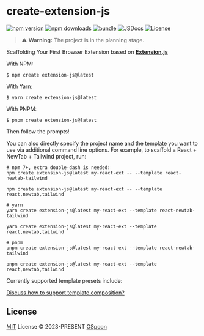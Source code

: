 # create-extension-js

[![npm version][npm-version-src]][npm-version-href]
[![npm downloads][npm-downloads-src]][npm-downloads-href]
[![bundle][bundle-src]][bundle-href]
[![JSDocs][jsdocs-src]][jsdocs-href]
[![License][license-src]][license-href]

> ⚠️ **Warning:** The project is in the planning stage.

Scaffolding Your First Browser Extension based on [**Extension.js**](https://github.com/extension-js/extension.js)

With NPM:

```shell
$ npm create extension-js@latest
```

With Yarn:

```shell
$ yarn create extension-js@latest
```

With PNPM:

```shell
$ pnpm create extension-js@latest
```

Then follow the prompts!

You can also directly specify the project name and the template you want to use via additional command line options. For example, to scaffold a React + NewTab + Tailwind project, run:

```shell
# npm 7+, extra double-dash is needed:
npm create extension-js@latest my-react-ext -- --template react-newtab-tailwind

npm create extension-js@latest my-react-ext -- --template react,newtab,tailwind

# yarn
yarn create extension-js@latest my-react-ext --template react-newtab-tailwind

yarn create extension-js@latest my-react-ext --template react,newtab,tailwind

# pnpm
pnpm create extension-js@latest my-react-ext --template react-newtab-tailwind

pnpm create extension-js@latest my-react-ext --template react,newtab,tailwind
```

Currently supported template presets include:

[Discuss how to support template composition?](https://github.com/extension-js/extension.js/discussions/93)

## License

[MIT](./LICENSE) License © 2023-PRESENT [OSpoon](https://github.com/ospoon)

<!-- Badges -->
[npm-version-src]: https://img.shields.io/npm/v/create-extension-js?style=flat&colorA=080f12&colorB=1fa669
[npm-version-href]: https://npmjs.com/package/create-extension-js
[npm-downloads-src]: https://img.shields.io/npm/dm/create-extension-js?style=flat&colorA=080f12&colorB=1fa669
[npm-downloads-href]: https://npmjs.com/package/create-extension-js
[bundle-src]: https://img.shields.io/bundlephobia/minzip/create-extension-js?style=flat&colorA=080f12&colorB=1fa669&label=minzip
[bundle-href]: https://bundlephobia.com/result?p=create-extension-js
[license-src]: https://img.shields.io/github/license/ospoon/create-extension-js.svg?style=flat&colorA=080f12&colorB=1fa669
[license-href]: https://github.com/ospoon/create-extension-js/blob/main/LICENSE
[jsdocs-src]: https://img.shields.io/badge/jsdocs-reference-080f12?style=flat&colorA=080f12&colorB=1fa669
[jsdocs-href]: https://www.jsdocs.io/package/create-extension-js
